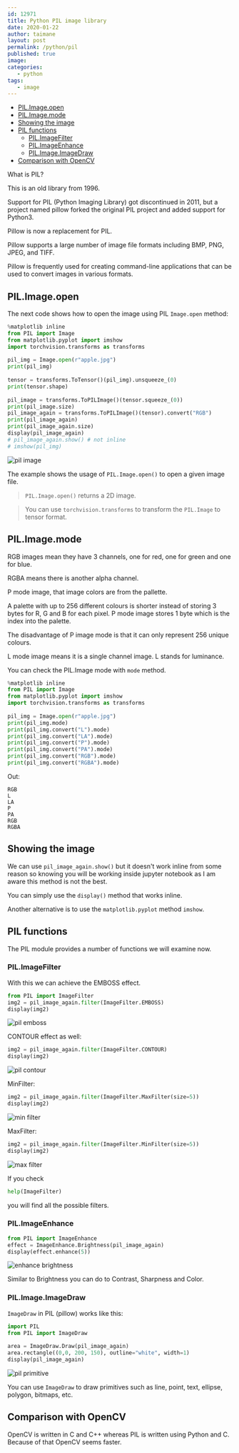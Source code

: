 ```yaml
---
id: 12971
title: Python PIL image library
date: 2020-01-22
author: taimane
layout: post
permalink: /python/pil
published: true
image: 
categories: 
   - python
tags:   
   - image
---
```

- [PIL.Image.open](#pilimageopen)
- [PIL.Image.mode](#pilimagemode)
- [Showing the image](#showing-the-image)
- [PIL functions](#pil-functions)
  - [PIL.ImageFilter](#pilimagefilter)
  - [PIL.ImageEnhance](#pilimageenhance)
  - [PIL.Image.ImageDraw](#pilimageimagedraw)
- [Comparison with OpenCV](#comparison-with-opencv)
 
What is PIL? 
 
This is an old library from 1996. 
 
Support for PIL (Python Imaging Library) got discontinued in 2011, but a project named pillow forked the original PIL project and added support for Python3.
 
Pillow is now a replacement for PIL.
 
Pillow supports a large number of image file formats including BMP, PNG, JPEG, and TIFF.
 
Pillow is frequently used for creating command-line applications that can be used to convert images in various formats.


 
## PIL.Image.open
 
The next code shows how to open the image using PIL `Image.open` method:
 
```python
%matplotlib inline
from PIL import Image
from matplotlib.pyplot import imshow 
import torchvision.transforms as transforms
 
pil_img = Image.open(r"apple.jpg")
print(pil_img)
 
tensor = transforms.ToTensor()(pil_img).unsqueeze_(0)
print(tensor.shape) 
 
pil_image = transforms.ToPILImage()(tensor.squeeze_(0))
print(pil_image.size)
pil_image_again = transforms.ToPILImage()(tensor).convert("RGB")
print(pil_image_again)
print(pil_image_again.size)
display(pil_image_again)
# pil_image_again.show() # not inline
# imshow(pil_img)
```
 
![pil image](/wp-content/uploads/2021/09/pil1.jpg)
 
The example shows the usage of `PIL.Image.open()` to open a given image file.
 
> `PIL.Image.open()` returns a 2D image.
 
> You can use `torchvision.transforms` to transform the `PIL.Image` to tensor format.


## PIL.Image.mode

RGB images mean they have 3 channels, one for red, one for green and one for blue. 

RGBA means there is another alpha channel.

P mode image, that image colors are from the pallette.

A palette with up to 256 different colours is shorter instead of storing 3 bytes for R, G and B for each pixel. P mode image stores 1 byte which is the index into the palette. 

The disadvantage of P image mode is that it can only represent 256 unique colours.

L mode image means it is a single channel image. L stands for luminance.

You can check the PIL.Image mode with `mode` method.

```python
%matplotlib inline
from PIL import Image
from matplotlib.pyplot import imshow 
import torchvision.transforms as transforms
 
pil_img = Image.open(r"apple.jpg")
print(pil_img.mode)
print(pil_img.convert("L").mode)
print(pil_img.convert("LA").mode)
print(pil_img.convert("P").mode)
print(pil_img.convert("PA").mode)
print(pil_img.convert("RGB").mode)
print(pil_img.convert("RGBA").mode)
```

Out:
```
RGB
L
LA
P
PA
RGB
RGBA
```

## Showing the image
 
We can use `pil_image_again.show()` but it doesn't work inline from some reason so knowing you will be working inside jupyter notebook as I am aware this method is not the best. 
 
You can simply use the `display()` method that works inline.
 
Another alternative is to use the `matplotlib.pyplot` method `imshow`.
 
## PIL functions
 
The PIL module provides a number of functions we will examine now.
 
 
### PIL.ImageFilter
 
With this we can achieve the EMBOSS effect.
 
```python
from PIL import ImageFilter
img2 = pil_image_again.filter(ImageFilter.EMBOSS)
display(img2)
```
 
![pil emboss](/wp-content/uploads/2021/09/pil_emboss.jpg)
 
CONTOUR effect as well:
 
```python
img2 = pil_image_again.filter(ImageFilter.CONTOUR)
display(img2)
```
 
![pil contour](/wp-content/uploads/2021/09/pil_contour.jpg)
 
MinFilter:
 
```python
img2 = pil_image_again.filter(ImageFilter.MaxFilter(size=5))
display(img2)
```
![min filter](/wp-content/uploads/2021/09/pil_minfilter.jpg)
 
 
MaxFilter:
 
```python
img2 = pil_image_again.filter(ImageFilter.MinFilter(size=5))
display(img2)
```
 
![max filter](/wp-content/uploads/2021/09/pil_maxfilter.jpg)
 
If you check 
 
```python
help(ImageFilter)
```
 
you will find all the possible filters.
 
### PIL.ImageEnhance 
 
```python
from PIL import ImageEnhance
effect = ImageEnhance.Brightness(pil_image_again)
display(effect.enhance(5))
```
 
![enhance brightness](/wp-content/uploads/2021/09/pil_enhance_brightness.jpg)
 
Similar to Brightness you can do to Contrast, Sharpness and Color.
 
### PIL.Image.ImageDraw
 
`ImageDraw` in PIL (pillow) works like this:
 
```python
import PIL
from PIL import ImageDraw
 
area = ImageDraw.Draw(pil_image_again)
area.rectangle((0,0, 200, 150), outline="white", width=1)
display(pil_image_again)
```
 
![pil primitive](/wp-content/uploads/2021/09/pil_primitive.jpg)
 
 
You can use `ImageDraw` to draw primitives such as line, point, text, ellipse, polygon, bitmaps, etc.
 
## Comparison with OpenCV
 
OpenCV is written in C and C++ whereas PIL is written using Python and C. Because of that OpenCV seems faster.

